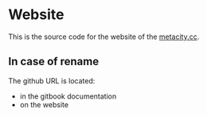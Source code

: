 # Website

This is the source code for the website of the [metacity.cc](https://metacity.cc).

## In case of rename
The github URL is located:
- in the gitbook documentation
- on the website